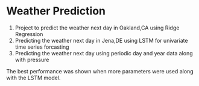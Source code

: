 # Weather Prediction
1. Project to predict the weather next day in Oakland,CA using Ridge Regression
2. Predicting the weather next day in Jena,DE using LSTM for univariate time series forcasting
3. Predicting the weather next day using periodic day and year data along with pressure


The best performance was shown when more parameters were used along with the LSTM model.

